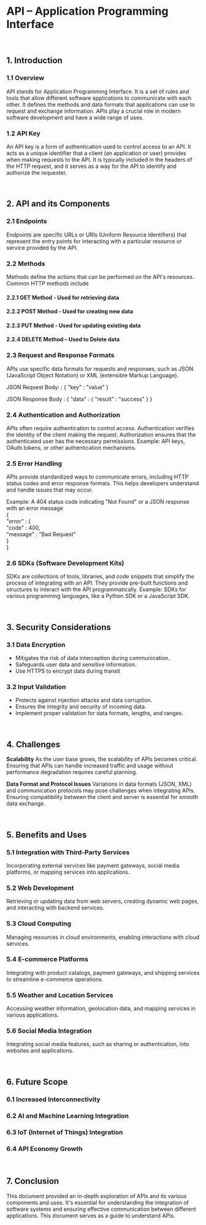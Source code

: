 # API – Application Programming Interface

<br>

## 1. Introduction
### 1.1 Overview
API stands for Application Programming Interface. It is a set of rules and tools that allow different software applications to communicate with each other. It defines the methods and data formats that applications can use to request and exchange information. APIs play a crucial role in modern software development and have a wide range of uses.

### 1.2 API Key
An API key is a form of authentication used to control access to an API. It acts as a unique identifier that a client (an application or user) provides when making requests to the API. It is typically included in the headers of the HTTP request, and it serves as a way for the API to identify and authorize the requester.

<br>

## 2. API and its Components
### 2.1 Endpoints
Endpoints are specific URLs or URIs (Uniform Resource Identifiers) that represent the entry points for interacting with a particular resource or service provided by the API.

### 2.2 Methods 
Methods define the actions that can be performed on the API's resources. Common HTTP methods include 
#### 2.2.1 GET Method - Used for retrieving data
#### 2.2.2 POST Method - Used for creating new data
#### 2.2.3 PUT Method - Used for updating existing data
#### 2.2.4 DELETE Method – Used to Delete data 

### 2.3 Request and Response Formats
APIs use specific data formats for requests and responses, such as JSON (JavaScript Object Notation) or XML (extensible Markup Language).

JSON Request Body: :  {
                        "key" : "value"
                      }<br>

JSON Response Body : {
                                        "data" : {
                                             "result" : "success"
                                        }
                                     }

### 2.4 Authentication and Authorization
APIs often require authentication to control access. Authentication verifies the identity of the client making the request. Authorization ensures that the authenticated user has the necessary permissions. Example: API keys, OAuth tokens, or other authentication mechanisms.

### 2.5 Error Handling
APIs provide standardized ways to communicate errors, including HTTP status codes and error response formats. This helps developers understand and handle issues that may occur.

Example: 
A 404 status code indicating "Not Found" or a JSON response with an error message 
<br>
{ <br>
  "error" : { <br>
    "code" : 400,<br>
    "message" : "Bad Request"<br>
  }<br>
}


### 2.6 SDKs (Software Development Kits)
SDKs are collections of tools, libraries, and code snippets that simplify the process of integrating with an API. They provide pre-built functions and structures to interact with the API programmatically. Example: SDKs for various programming languages, like a Python SDK or a JavaScript SDK.

<br>

## 3. Security Considerations
### 3.1 Data Encryption
- Mitigates the risk of data interception during communication.
- Safeguards user data and sensitive information. 
- Use HTTPS to encrypt data during transit

### 3.2 Input Validation
- Protects against injection attacks and data corruption.
- Ensures the integrity and security of incoming data.
- Implement proper validation for data formats, lengths, and ranges.

<br>

## 4. Challenges 
**Scalability**
As the user base grows, the scalability of APIs becomes critical. Ensuring that APIs can handle increased traffic and usage without performance degradation requires careful planning.

**Data Format and Protocol Issues**
Variations in data formats (JSON, XML) and communication protocols may pose challenges when integrating APIs. Ensuring compatibility between the client and server is essential for smooth data exchange.

<br>

## 5. Benefits and Uses 
### 5.1 Integration with Third-Party Services
Incorporating external services like payment gateways, social media platforms, or mapping services into applications.

### 5.2 Web Development
Retrieving or updating data from web servers, creating dynamic web pages, and interacting with backend services.

### 5.3 Cloud Computing
Managing resources in cloud environments, enabling interactions with cloud services.

### 5.4 E-commerce Platforms
Integrating with product catalogs, payment gateways, and shipping services to streamline e-commerce operations.

### 5.5 Weather and Location Services
Accessing weather information, geolocation data, and mapping services in various applications.

### 5.6 Social Media Integration
Integrating social media features, such as sharing or authentication, into websites and applications.

<br>

## 6. Future Scope
### 6.1 Increased Interconnectivity
### 6.2 AI and Machine Learning Integration
### 6.3 IoT (Internet of Things) Integration
### 6.4 API Economy Growth

<br>

## 7. Conclusion
This document provided an in-depth exploration of APIs and its various components and uses. It's essential for understanding the integration of software systems and ensuring effective communication between different applications. This document serves as a guide to understand APIs.




